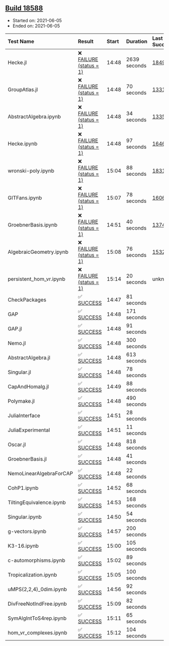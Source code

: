 ## [Build 18588](https://oscarci.mathematik.uni-kl.de/job/oscar/18588/)

* Started on: 2021-06-05
* Ended on: 2021-06-05

| Test Name    | Result | Start | Duration | Last Success | First Failure |
|:-------------|:-------|:------|:---------|:-------------|:--------------|
| Hecke.jl | ❌ [FAILURE (status = 1)](https://oscarci.mathematik.uni-kl.de/job/oscar/18588/artifact/logs/build-18588/Hecke.jl.log) | 14:48 | 2639 seconds | [18490](https://oscarci.mathematik.uni-kl.de/job/oscar/18490/) | [18491](https://oscarci.mathematik.uni-kl.de/job/oscar/18491/) |
| GroupAtlas.jl | ❌ [FAILURE (status = 1)](https://oscarci.mathematik.uni-kl.de/job/oscar/18588/artifact/logs/build-18588/GroupAtlas.jl.log) | 14:48 | 70 seconds | [13311](https://oscarci.mathematik.uni-kl.de/job/oscar/13311/) | [13312](https://oscarci.mathematik.uni-kl.de/job/oscar/13312/) |
| AbstractAlgebra.ipynb | ❌ [FAILURE (status = 1)](https://oscarci.mathematik.uni-kl.de/job/oscar/18588/artifact/logs/build-18588/AbstractAlgebra.ipynb.log) | 14:48 | 34 seconds | [13355](https://oscarci.mathematik.uni-kl.de/job/oscar/13355/) | [13356](https://oscarci.mathematik.uni-kl.de/job/oscar/13356/) |
| Hecke.ipynb | ❌ [FAILURE (status = 1)](https://oscarci.mathematik.uni-kl.de/job/oscar/18588/artifact/logs/build-18588/Hecke.ipynb.log) | 14:48 | 97 seconds | [16463](https://oscarci.mathematik.uni-kl.de/job/oscar/16463/) | [16464](https://oscarci.mathematik.uni-kl.de/job/oscar/16464/) |
| wronski-poly.ipynb | ❌ [FAILURE (status = 1)](https://oscarci.mathematik.uni-kl.de/job/oscar/18588/artifact/logs/build-18588/wronski-poly.ipynb.log) | 15:04 | 88 seconds | [18314](https://oscarci.mathematik.uni-kl.de/job/oscar/18314/) | [18315](https://oscarci.mathematik.uni-kl.de/job/oscar/18315/) |
| GITFans.ipynb | ❌ [FAILURE (status = 1)](https://oscarci.mathematik.uni-kl.de/job/oscar/18588/artifact/logs/build-18588/GITFans.ipynb.log) | 15:07 | 78 seconds | [16068](https://oscarci.mathematik.uni-kl.de/job/oscar/16068/) | [16069](https://oscarci.mathematik.uni-kl.de/job/oscar/16069/) |
| GroebnerBasis.ipynb | ❌ [FAILURE (status = 1)](https://oscarci.mathematik.uni-kl.de/job/oscar/18588/artifact/logs/build-18588/GroebnerBasis.ipynb.log) | 14:51 | 40 seconds | [13748](https://oscarci.mathematik.uni-kl.de/job/oscar/13748/) | [13749](https://oscarci.mathematik.uni-kl.de/job/oscar/13749/) |
| AlgebraicGeometry.ipynb | ❌ [FAILURE (status = 1)](https://oscarci.mathematik.uni-kl.de/job/oscar/18588/artifact/logs/build-18588/AlgebraicGeometry.ipynb.log) | 15:08 | 76 seconds | [15322](https://oscarci.mathematik.uni-kl.de/job/oscar/15322/) | [15323](https://oscarci.mathematik.uni-kl.de/job/oscar/15323/) |
| persistent_hom_vr.ipynb | ❌ [FAILURE (status = 1)](https://oscarci.mathematik.uni-kl.de/job/oscar/18588/artifact/logs/build-18588/persistent_hom_vr.ipynb.log) | 15:14 | 20 seconds | unknown | unknown |
| CheckPackages | ✅ [SUCCESS](https://oscarci.mathematik.uni-kl.de/job/oscar/18588/artifact/logs/build-18588/CheckPackages.log) | 14:47 | 81 seconds |  |  |
| GAP | ✅ [SUCCESS](https://oscarci.mathematik.uni-kl.de/job/oscar/18588/artifact/logs/build-18588/GAP.log) | 14:48 | 171 seconds |  |  |
| GAP.jl | ✅ [SUCCESS](https://oscarci.mathematik.uni-kl.de/job/oscar/18588/artifact/logs/build-18588/GAP.jl.log) | 14:48 | 91 seconds |  |  |
| Nemo.jl | ✅ [SUCCESS](https://oscarci.mathematik.uni-kl.de/job/oscar/18588/artifact/logs/build-18588/Nemo.jl.log) | 14:48 | 300 seconds |  |  |
| AbstractAlgebra.jl | ✅ [SUCCESS](https://oscarci.mathematik.uni-kl.de/job/oscar/18588/artifact/logs/build-18588/AbstractAlgebra.jl.log) | 14:48 | 613 seconds |  |  |
| Singular.jl | ✅ [SUCCESS](https://oscarci.mathematik.uni-kl.de/job/oscar/18588/artifact/logs/build-18588/Singular.jl.log) | 14:48 | 78 seconds |  |  |
| CapAndHomalg.jl | ✅ [SUCCESS](https://oscarci.mathematik.uni-kl.de/job/oscar/18588/artifact/logs/build-18588/CapAndHomalg.jl.log) | 14:49 | 88 seconds |  |  |
| Polymake.jl | ✅ [SUCCESS](https://oscarci.mathematik.uni-kl.de/job/oscar/18588/artifact/logs/build-18588/Polymake.jl.log) | 14:48 | 490 seconds |  |  |
| JuliaInterface | ✅ [SUCCESS](https://oscarci.mathematik.uni-kl.de/job/oscar/18588/artifact/logs/build-18588/JuliaInterface.log) | 14:51 | 28 seconds |  |  |
| JuliaExperimental | ✅ [SUCCESS](https://oscarci.mathematik.uni-kl.de/job/oscar/18588/artifact/logs/build-18588/JuliaExperimental.log) | 14:51 | 11 seconds |  |  |
| Oscar.jl | ✅ [SUCCESS](https://oscarci.mathematik.uni-kl.de/job/oscar/18588/artifact/logs/build-18588/Oscar.jl.log) | 14:48 | 818 seconds |  |  |
| GroebnerBasis.jl | ✅ [SUCCESS](https://oscarci.mathematik.uni-kl.de/job/oscar/18588/artifact/logs/build-18588/GroebnerBasis.jl.log) | 14:48 | 41 seconds |  |  |
| NemoLinearAlgebraForCAP | ✅ [SUCCESS](https://oscarci.mathematik.uni-kl.de/job/oscar/18588/artifact/logs/build-18588/NemoLinearAlgebraForCAP.log) | 14:48 | 22 seconds |  |  |
| CohP1.ipynb | ✅ [SUCCESS](https://oscarci.mathematik.uni-kl.de/job/oscar/18588/artifact/logs/build-18588/CohP1.ipynb.log) | 14:52 | 68 seconds |  |  |
| TiltingEquivalence.ipynb | ✅ [SUCCESS](https://oscarci.mathematik.uni-kl.de/job/oscar/18588/artifact/logs/build-18588/TiltingEquivalence.ipynb.log) | 14:53 | 168 seconds |  |  |
| Singular.ipynb | ✅ [SUCCESS](https://oscarci.mathematik.uni-kl.de/job/oscar/18588/artifact/logs/build-18588/Singular.ipynb.log) | 14:50 | 54 seconds |  |  |
| g-vectors.ipynb | ✅ [SUCCESS](https://oscarci.mathematik.uni-kl.de/job/oscar/18588/artifact/logs/build-18588/g-vectors.ipynb.log) | 14:57 | 200 seconds |  |  |
| K3-16.ipynb | ✅ [SUCCESS](https://oscarci.mathematik.uni-kl.de/job/oscar/18588/artifact/logs/build-18588/K3-16.ipynb.log) | 15:00 | 105 seconds |  |  |
| c-automorphisms.ipynb | ✅ [SUCCESS](https://oscarci.mathematik.uni-kl.de/job/oscar/18588/artifact/logs/build-18588/c-automorphisms.ipynb.log) | 15:02 | 89 seconds |  |  |
| Tropicalization.ipynb | ✅ [SUCCESS](https://oscarci.mathematik.uni-kl.de/job/oscar/18588/artifact/logs/build-18588/Tropicalization.ipynb.log) | 15:05 | 100 seconds |  |  |
| uMPS(2,2,4)_0dim.ipynb | ✅ [SUCCESS](https://oscarci.mathematik.uni-kl.de/job/oscar/18588/artifact/logs/build-18588/uMPS-2-2-4-_0dim.ipynb.log) | 14:56 | 92 seconds |  |  |
| DivFreeNotIndFree.ipynb | ✅ [SUCCESS](https://oscarci.mathematik.uni-kl.de/job/oscar/18588/artifact/logs/build-18588/DivFreeNotIndFree.ipynb.log) | 15:09 | 82 seconds |  |  |
| SymAlgIntToS4rep.ipynb | ✅ [SUCCESS](https://oscarci.mathematik.uni-kl.de/job/oscar/18588/artifact/logs/build-18588/SymAlgIntToS4rep.ipynb.log) | 15:11 | 65 seconds |  |  |
| hom_vr_complexes.ipynb | ✅ [SUCCESS](https://oscarci.mathematik.uni-kl.de/job/oscar/18588/artifact/logs/build-18588/hom_vr_complexes.ipynb.log) | 15:12 | 104 seconds |  |  |
